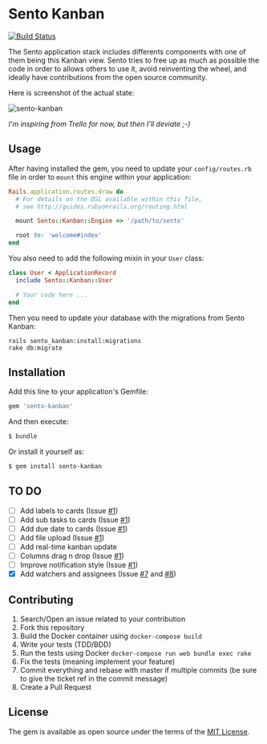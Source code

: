 # Sento Kanban

[![Build Status](https://travis-ci.org/Sento/sento-kanban.svg?branch=master)](https://travis-ci.org/Sento/sento-kanban)

The Sento application stack includes differents components with one of them being
this Kanban view. Sento tries to free up as much as possible the code in order to
allows others to use it, avoid reinventing the wheel, and ideally have
contributions from the open source community.

Here is screenshot of the actual state:

![sento-kanban](https://cloud.githubusercontent.com/assets/478564/21292782/7ca26ea0-c510-11e6-8daf-09e9f7592c3f.png)

_I'm inspiring from Trello for now, but then I'll deviate ;-)_

## Usage

After having installed the gem, you need to update your `config/routes.rb` file
in order to `mount` this engine within your application:

```ruby
Rails.application.routes.draw do
  # For details on the DSL available within this file,
  # see http://guides.rubyonrails.org/routing.html

  mount Sento::Kanban::Engine => '/path/to/sento'

  root to: 'welcome#index'
end
```

You also need to add the following mixin in your `User` class:

```ruby
class User < ApplicationRecord
  include Sento::Kanban::User

  # Your code here ...
end
```

Then you need to update your database with the migrations from Sento Kanban:

```
rails sento_kanban:install:migrations
rake db:migrate
```

## Installation
Add this line to your application's Gemfile:

```ruby
gem 'sento-kanban'
```

And then execute:
```bash
$ bundle
```

Or install it yourself as:
```bash
$ gem install sento-kanban
```

## TO DO

 - [ ] Add labels to cards (Issue [#1](https://github.com/Sento/sento-kanban/issues/1))
 - [ ] Add sub tasks to cards (Issue [#1](https://github.com/Sento/sento-kanban/issues/1))
 - [ ] Add due date to cards (Issue [#1](https://github.com/Sento/sento-kanban/issues/1))
 - [ ] Add file upload (Issue [#1](https://github.com/Sento/sento-kanban/issues/1))
 - [ ] Add real-time kanban update
 - [ ] Columns drag n drop (Issue [#1](https://github.com/Sento/sento-kanban/issues/4))
 - [ ] Improve notification style (Issue [#1](https://github.com/Sento/sento-kanban/issues/5))
 - [x] Add watchers and assignees (Issue [#7](https://github.com/Sento/sento-kanban/issues/7) and [#8](https://github.com/Sento/sento-kanban/issues/8))

## Contributing

1. Search/Open an issue related to your contribution
2. Fork this repository
3. Build the Docker container using `docker-compose build`
4. Write your tests (TDD/BDD)
5. Run the tests using Docker `docker-compose run web bundle exec rake`
6. Fix the tests (meaning implement your feature)
7. Commit everything and rebase with master if multiple commits (be sure to give the ticket ref in the commit message)
8. Create a Pull Request

## License

The gem is available as open source under the terms of the
[MIT License](http://opensource.org/licenses/MIT).
